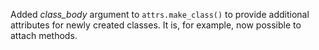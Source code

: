 Added *class_body* argument to `attrs.make_class()` to provide additional attributes for newly created classes.
It is, for example, now possible to attach methods.
